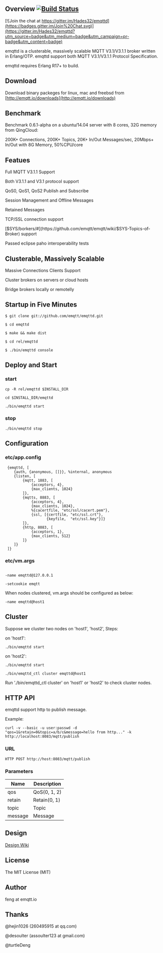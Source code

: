 ## Overview [![Build Status](https://travis-ci.org/emqtt/emqttd.svg?branch=master)](https://travis-ci.org/emqtt/emqttd)

[![Join the chat at https://gitter.im/Hades32/emqttd](https://badges.gitter.im/Join%20Chat.svg)](https://gitter.im/Hades32/emqttd?utm_source=badge&utm_medium=badge&utm_campaign=pr-badge&utm_content=badge)

emqttd is a clusterable, massively scalable MQTT V3.1/V3.1.1 broker written in Erlang/OTP. emqttd support both MQTT V3.1/V3.1.1 Protocol Specification.

emqttd requires Erlang R17+ to build.

## Download

Download binary packeges for linux, mac and freebsd from [http://emqtt.io/downloads](http://emqtt.io/downloads)

## Benchmark

Benchmark 0.6.1-alpha on a ubuntu/14.04 server with 8 cores, 32G memory from QingCloud:

200K+ Connections, 200K+ Topics, 20K+ In/Out Messages/sec, 20Mbps+ In/Out with 8G Memory, 50%CPU/core

## Featues

Full MQTT V3.1.1 Support

Both V3.1.1 and V3.1 protocol support

QoS0, QoS1, QoS2 Publish and Subscribe

Session Management and Offline Messages

Retained Messages

TCP/SSL connection support

[$SYS/borkers/#](https://github.com/emqtt/emqtt/wiki/$SYS-Topics-of-Broker) support

Passed eclipse paho interoperability tests


## Clusterable, Massively Scalable

Massive Connections Clients Support

Cluster brokers on servers or cloud hosts

Bridge brokers locally or remotelly


## Startup in Five Minutes

```
$ git clone git://github.com/emqtt/emqttd.git

$ cd emqttd

$ make && make dist

$ cd rel/emqttd

$ ./bin/emqttd console
```

## Deploy and Start

### start

```
cp -R rel/emqttd $INSTALL_DIR

cd $INSTALL_DIR/emqttd

./bin/emqttd start

```

### stop

```
./bin/emqttd stop

```

## Configuration

### etc/app.config

```
 {emqttd, [
    {auth, {anonymous, []}}, %internal, anonymous
    {listen, [
        {mqtt, 1883, [
            {acceptors, 4},
            {max_clients, 1024}
        ]},
        {mqtts, 8883, [
            {acceptors, 4},
            {max_clients, 1024},
            %{cacertfile, "etc/ssl/cacert.pem"}, 
            {ssl, [{certfile, "etc/ssl.crt"},
                   {keyfile,  "etc/ssl.key"}]}
        ]},
        {http, 8083, [
            {acceptors, 1},
            {max_clients, 512}
        ]}
    ]}
 ]}

```

### etc/vm.args

```

-name emqttd@127.0.0.1

-setcookie emqtt

```

When nodes clustered, vm.args should be configured as below:

```
-name emqttd@host1
```

## Cluster

Suppose we cluster two nodes on 'host1', 'host2', Steps:

on 'host1':

```
./bin/emqttd start
```

on 'host2':

```
./bin/emqttd start

./bin/emqttd_ctl cluster emqttd@host1
```

Run './bin/emqttd_ctl cluster' on 'host1' or 'host2' to check cluster nodes.

## HTTP API

emqttd support http to publish message.

Example:

```
curl -v --basic -u user:passwd -d "qos=1&retain=0&topic=a/b/c&message=hello from http..." -k http://localhost:8083/mqtt/publish
```

### URL

```
HTTP POST http://host:8083/mqtt/publish
```

### Parameters

Name    |  Description
--------|---------------
qos     |  QoS(0, 1, 2)
retain  |  Retain(0, 1)
topic   |  Topic
message |  Message

## Design

[Design Wiki](https://github.com/emqtt/emqttd/wiki)

## License

The MIT License (MIT)

## Author

feng at emqtt.io

## Thanks

@hejin1026 (260495915 at qq.com)

@desoulter (assoulter123 at gmail.com)

@turtleDeng

